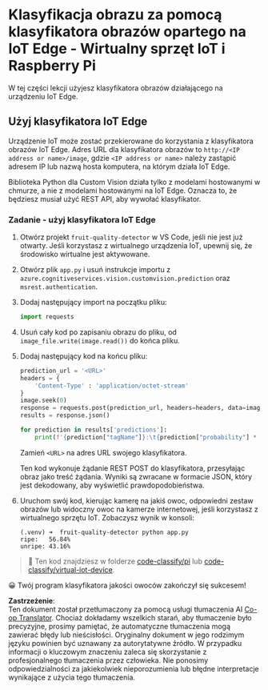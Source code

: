<!--
CO_OP_TRANSLATOR_METADATA:
{
  "original_hash": "50151d9f9dce2801348a93880ef16d86",
  "translation_date": "2025-08-26T06:37:51+00:00",
  "source_file": "4-manufacturing/lessons/3-run-fruit-detector-edge/single-board-computer.md",
  "language_code": "pl"
}
-->
# Klasyfikacja obrazu za pomocą klasyfikatora obrazów opartego na IoT Edge - Wirtualny sprzęt IoT i Raspberry Pi

W tej części lekcji użyjesz klasyfikatora obrazów działającego na urządzeniu IoT Edge.

## Użyj klasyfikatora IoT Edge

Urządzenie IoT może zostać przekierowane do korzystania z klasyfikatora obrazów IoT Edge. Adres URL dla klasyfikatora obrazów to `http://<IP address or name>/image`, gdzie `<IP address or name>` należy zastąpić adresem IP lub nazwą hosta komputera, na którym działa IoT Edge.

Biblioteka Python dla Custom Vision działa tylko z modelami hostowanymi w chmurze, a nie z modelami hostowanymi na IoT Edge. Oznacza to, że będziesz musiał użyć REST API, aby wywołać klasyfikator.

### Zadanie - użyj klasyfikatora IoT Edge

1. Otwórz projekt `fruit-quality-detector` w VS Code, jeśli nie jest już otwarty. Jeśli korzystasz z wirtualnego urządzenia IoT, upewnij się, że środowisko wirtualne jest aktywowane.

1. Otwórz plik `app.py` i usuń instrukcje importu z `azure.cognitiveservices.vision.customvision.prediction` oraz `msrest.authentication`.

1. Dodaj następujący import na początku pliku:

    ```python
    import requests
    ```

1. Usuń cały kod po zapisaniu obrazu do pliku, od `image_file.write(image.read())` do końca pliku.

1. Dodaj następujący kod na końcu pliku:

    ```python
    prediction_url = '<URL>'
    headers = {
        'Content-Type' : 'application/octet-stream'
    }
    image.seek(0)
    response = requests.post(prediction_url, headers=headers, data=image)
    results = response.json()
    
    for prediction in results['predictions']:
        print(f'{prediction["tagName"]}:\t{prediction["probability"] * 100:.2f}%')
    ```

    Zamień `<URL>` na adres URL swojego klasyfikatora.

    Ten kod wykonuje żądanie REST POST do klasyfikatora, przesyłając obraz jako treść żądania. Wyniki są zwracane w formacie JSON, który jest dekodowany, aby wyświetlić prawdopodobieństwa.

1. Uruchom swój kod, kierując kamerę na jakiś owoc, odpowiedni zestaw obrazów lub widoczny owoc na kamerze internetowej, jeśli korzystasz z wirtualnego sprzętu IoT. Zobaczysz wynik w konsoli:

    ```output
    (.venv) ➜  fruit-quality-detector python app.py
    ripe:   56.84%
    unripe: 43.16%
    ```

> 💁 Ten kod znajdziesz w folderze [code-classify/pi](../../../../../4-manufacturing/lessons/3-run-fruit-detector-edge/code-classify/pi) lub [code-classify/virtual-iot-device](../../../../../4-manufacturing/lessons/3-run-fruit-detector-edge/code-classify/virtual-iot-device).

😀 Twój program klasyfikatora jakości owoców zakończył się sukcesem!

**Zastrzeżenie**:  
Ten dokument został przetłumaczony za pomocą usługi tłumaczenia AI [Co-op Translator](https://github.com/Azure/co-op-translator). Chociaż dokładamy wszelkich starań, aby tłumaczenie było precyzyjne, prosimy pamiętać, że automatyczne tłumaczenia mogą zawierać błędy lub nieścisłości. Oryginalny dokument w jego rodzimym języku powinien być uznawany za autorytatywne źródło. W przypadku informacji o kluczowym znaczeniu zaleca się skorzystanie z profesjonalnego tłumaczenia przez człowieka. Nie ponosimy odpowiedzialności za jakiekolwiek nieporozumienia lub błędne interpretacje wynikające z użycia tego tłumaczenia.